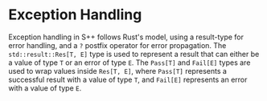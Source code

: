 # Exception Handling

Exception handling in S++ follows Rust's model, using a result-type for error handling, and a `?` postfix operator for
error propagation. The `std::result::Res[T, E]` type is used to represent a result that can either be a value of type
`T` or an error of type `E`. The `Pass[T]` and `Fail[E]` types are used to wrap values inside `Res[T, E]`, where
`Pass[T]` represents a successful result with a value of type `T`, and `Fail[E]` represents an error with a value of
type `E`.
